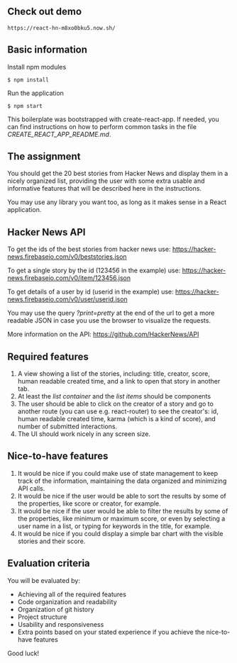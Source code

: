## Check out demo
`https://react-hn-m8xo0bku5.now.sh/`

## Basic information

Install npm modules
```
$ npm install
```

Run the application
```
$ npm start
```

This boilerplate was bootstrapped with create-react-app. If needed, you can find instructions on how to perform common tasks in the file _CREATE_REACT_APP_README.md_.

## The assignment

You should get the 20 best stories from Hacker News and display them in a nicely organized list, providing the user with some extra usable and informative features that will be described here in the instructions.

You may use any library you want too, as long as it makes sense in a React application.

## Hacker News API

To get the ids of the best stories from hacker news use: https://hacker-news.firebaseio.com/v0/beststories.json

To get a single story by the id (123456 in the example) use: https://hacker-news.firebaseio.com/v0/item/123456.json

To get details of a user by id (userid in the example) use: https://hacker-news.firebaseio.com/v0/user/userid.json

You may use the query _?print=pretty_ at the end of the url to get a more readable JSON in case you use the browser to visualize the requests.

More information on the API: https://github.com/HackerNews/API

## Required features

1. A view showing a list of the stories, including: title, creator, score, human readable created time, and a link to open that story in another tab.
2. At least the _list container_ and the _list items_ should be components
3. The user should be able to click on the creator of a story and go to another route (you can use e.g. react-router) to see the creator's: id, human readable created time, karma (which is a kind of score), and number of submitted interactions.
4. The UI should work nicely in any screen size.

## Nice-to-have features

1. It would be nice if you could make use of state management to keep track of the information, maintaining the data organized and minimizing API calls.
2. It would be nice if the user would be able to sort the results by some of the properties, like score or creator, for example.
3. It would be nice if the user would be able to filter the results by some of the properties, like minimum or maximum score, or even by selecting a user name in a list, or typing for keywords in the title, for example.
4. It would be nice if you could display a simple bar chart with the visible stories and their score.

## Evaluation criteria

You will be evaluated by:

- Achieving all of the required features
- Code organization and readability
- Organization of git history
- Project structure
- Usability and responsiveness
- Extra points based on your stated experience if you achieve the nice-to-have features

Good luck!
